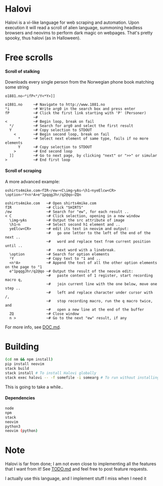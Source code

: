 # Halovi
Halovi is a vi-like language for web scraping and automation. Upon execution it will read a scroll of alien language, summoning headless browsers and neovims to perform dark magic on webpages. That's pretty spooky, thus halovi (as in Halloween).

# Free scrolls

#### Scroll of stalking
Downloads every single person from the Norwegian phone book matching some string
```
o1881.no⏎⁰ifP<⁰/Y<*Y>]]
```

```
o1881.no     ~# Navigate to http://www.1881.no
⁰i           ~# Write arg0 in the search box and press enter
fP           ~# Click the first link starting with 'P' (Personer)
             ~#
<            ~# Begin loop, break on fail
  ⁰/         ~# Search for arg0 and select the first result
  Y          ~# Copy selection to STDOUT
    <        ~# Begin second loop, break on fail
      *      ~# Select next element of same type, fails if no more elements
      Y      ~# Copy selection to STDOUT
    >        ~# End second loop
  ]]         ~# Go to next page, by clicking "next" or ">>" or simular
>            ~# End first loop
```

#### Scroll of scraping
A more advanced example:
```
oshirts4mike.com⏎fIR⏎/ew⏎<C\img⏎yAs⏎\h1⏎nyeElcw<CR>
\option⏎¹Y<n¹A>e"1pqqgJhr/q2@qo⏎ZQn
```

```
oshirts4mike.com   ~# Open shirts4mike.com
fIR                ~# Click "SHIRTS"
/ew                ~# Search for "ew", for each result ..
< C                ~# Click selection, opening in a new window
  \img⏎yAs         ~# Output the src attribute of image
  \h1⏎n            ~# Select second h1 element and ..
  yeElcw<CR>       ~# edit its text in neovim and output:
                   ~#   go one letter to the left of the end of the next ..
                   ~#   word and replace text from current position until .. 
                   ~#   next word with a linebreak.
  \option          ~# Search for option elements
  ¹Y               ~# Copy text to "1 and ..
  <n¹A>            ~# Append the text of all the other option elements on the page to "1
  e"1pqqgJhr/q2@qo ~# Output the result of the neovim edit:
                   ~#   paste content of 1 register, start recording macro q,
                   ~#   join current line with the one below, move one step ..
                   ~#   left and replace character under cursor with /,
                   ~#   stop recording macro, run the q macro twice, and
                   ~#   open a new line at the end of the buffer
  ZQ               ~# Close window
  n >              ~# Go to the next "ew" result, if any
```

For more info, see [DOC.md](/DOC.md).

# Building

```bash
(cd nm && npm install)
pip install neovim
stack build
stack install # To install Halovi globally
stack exec halovi -- -f somefile -i somearg # To run without installing
```

This is going to take a while..

#### Dependencies

```bash
node
npm
stack
neovim
python3
neovim (python)
```

# Note

Halovi is far from done; I am not even close to implementing all the features that I want from it! See [TODO.md](/TODO.md) and feel free to post feature requests.

I actually use this language, and I implement stuff I miss when I need it
